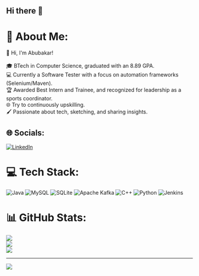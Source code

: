 ## Hi there 👋

<!--
**012Abu-Bakar/012Abu-Bakar** is a ✨ _special_ ✨ repository because its `README.md` (this file) appears on your GitHub profile.

Here are some ideas to get you started:

- 🔭 I’m currently working on ...
- 🌱 I’m currently learning ...
- 👯 I’m looking to collaborate on ...
- 🤔 I’m looking for help with ...
- 💬 Ask me about ...
- 📫 How to reach me: ...
- 😄 Pronouns: ...
- ⚡ Fun fact: ...
-->

# 💫 About Me:
👋 Hi, I'm Abubakar!<br><br>🎓 BTech in Computer Science, graduated with an 8.89 GPA.<br>💻 Currently a Software Tester with a focus on automation frameworks (Selenium/Maven).<br>🏆 Awarded Best Intern and Trainee, and recognized for leadership as a sports coordinator.<br>🌐 Try to continuously upskilling.<br>🖌️ Passionate about tech, sketching, and sharing insights.


## 🌐 Socials:
[![LinkedIn](https://img.shields.io/badge/LinkedIn-%230077B5.svg?logo=linkedin&logoColor=white)](https://linkedin.com/in/https://www.linkedin.com/in/abubakar-victor) 

# 💻 Tech Stack:
![Java](https://img.shields.io/badge/java-%23ED8B00.svg?style=for-the-badge&logo=openjdk&logoColor=white) ![MySQL](https://img.shields.io/badge/mysql-4479A1.svg?style=for-the-badge&logo=mysql&logoColor=white) ![SQLite](https://img.shields.io/badge/sqlite-%2307405e.svg?style=for-the-badge&logo=sqlite&logoColor=white) ![Apache Kafka](https://img.shields.io/badge/Apache%20Kafka-000?style=for-the-badge&logo=apachekafka) ![C++](https://img.shields.io/badge/c++-%2300599C.svg?style=for-the-badge&logo=c%2B%2B&logoColor=white) ![Python](https://img.shields.io/badge/python-3670A0?style=for-the-badge&logo=python&logoColor=ffdd54) ![Jenkins](https://img.shields.io/badge/jenkins-%232C5263.svg?style=for-the-badge&logo=jenkins&logoColor=white)
# 📊 GitHub Stats:
![](https://github-readme-stats.vercel.app/api?username=012Abu-Bakar&theme=holi&hide_border=true&include_all_commits=true&count_private=true)<br/>
![](https://github-readme-streak-stats.herokuapp.com/?user=012Abu-Bakar&theme=holi&hide_border=true)<br/>
![](https://github-readme-stats.vercel.app/api/top-langs/?username=012Abu-Bakar&theme=holi&hide_border=true&include_all_commits=true&count_private=true&layout=compact)

---
[![](https://visitcount.itsvg.in/api?id=012Abu-Bakar&icon=0&color=0)](https://visitcount.itsvg.in)

<!-- Proudly created with GPRM ( https://gprm.itsvg.in ) --> 

